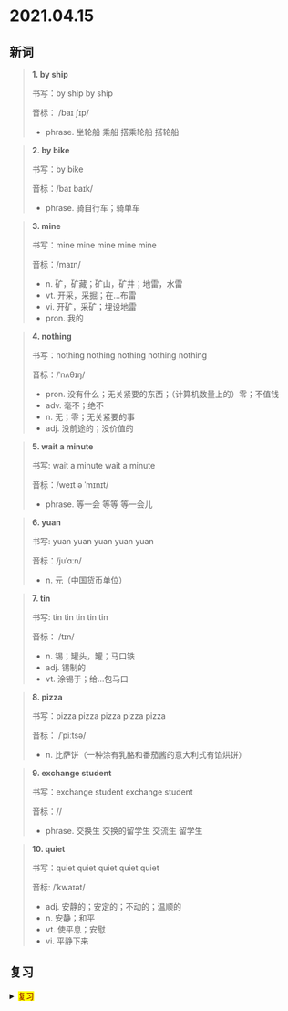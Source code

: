 # 2021.04.15

## 新词


> **1. by ship**
>
> 书写：by ship by ship
>
> 音标： /baɪ ʃɪp/
>
> - phrase. 坐轮船 乘船 搭乘轮船 搭轮船


> **2. by bike**
>
> 书写：by bike
>
> 音标：/baɪ baɪk/
>
> - phrase. 骑自行车；骑单车


> **3. mine**
>
> 书写：mine mine mine mine mine
>
> 音标：/maɪn/
>
> - n. 矿，矿藏；矿山，矿井；地雷，水雷
> - vt. 开采，采掘；在…布雷
> - vi. 开矿，采矿；埋设地雷
> - pron. 我的



> **4. nothing**
>
> 书写：nothing nothing nothing nothing nothing
>
> 音标：/ˈnʌθɪŋ/
>
> - pron. 没有什么；无关紧要的东西；（计算机数量上的）零；不值钱
> - adv. 毫不；绝不
> - n. 无；零；无关紧要的事
> - adj. 没前途的；没价值的




> **5. wait a minute**
>
> 书写: wait a minute wait a minute
>
> 音标：/weɪt ə ˈmɪnɪt/
>
> - phrase. 等一会 等等 等一会儿




> **6. yuan**
>
> 书写: yuan yuan yuan yuan yuan
>
> 音标：/juˈɑːn/
>
> - n. 元（中国货币单位）


> **7. tin**
>
> 书写: tin tin tin tin tin
>
> 音标： /tɪn/
>
> - n. 锡；罐头，罐；马口铁
> - adj. 锡制的
> - vt. 涂锡于；给…包马口



> **8. pizza**
>
> 书写：pizza pizza pizza pizza pizza
>
> 音标： /ˈpiːtsə/
>
> - n. 比萨饼（一种涂有乳酪和番茄酱的意大利式有馅烘饼）



> **9. exchange student**
>
> 书写：exchange student exchange student 
>
> 音标：//
> 
> - phrase. 交换生 交换的留学生 交流生 留学生



> **10. quiet**
> 
> 书写：quiet quiet quiet quiet quiet 
>
> 音标: /ˈkwaɪət/
>
> - adj. 安静的；安定的；不动的；温顺的
> - n. 安静；和平
> - vt. 使平息；安慰
> - vi. 平静下来



## 复习

<details> 
  <summary><mark><font color=darkred>复习</font></mark></summary>
  <br/>so so 那么；如此；很；就
  <br/>worry about 发愁；担忧；
  <br/>of someone's own 属于某人自己的；
  <br/>think of 思考；考虑；关心；
  <br/>match match 匹配；火柴；对手；比赛；相配；比得上；
  <br/>never never 从不；从未；绝不；
  <br/>by bus 乘公共汽车；
  <br/>let me see 让我看看；
  <br/>notice notice 注意；留意；通知；
  <br/>shopkeeper shopkeeper 店主；老板；
  <br/>capital capital 首都；省会；大写字母；资金；资本；
  <br/>sound sound 声音；音响；响声；健全的；健康的；明智的；
  <br/>homework homework 家庭作业；功课；
  <br/>information information 信息；资料；情报；
  <br/>flat flat 水平的；平坦的；平滑的；无趣的；公寓；单元房；
  <br/>future future 未来；将来；前景；前途；
  <br/>grade grade 等级；品级；级别；成绩；分数；
  <br/>master master 主人；专家；高手；硕士；征服；控制；精通；
  <br/>lantern lantern 灯笼；提灯；
  <br/>go to bed 就寝；
  <br/>help someone with something 帮某人做某事；
  <br/>sick sick 病态的；恶心；晕船；病人；
  <br/>stay stay 停留；暂留；保持；
  <br/>post post 邮寄；邮政；职位；岗位；发布；
  <br/>only only 唯一的；只有；只能；仅；最好的；
  <br/>hair clip 发卡；发夹；
  <br/>by train 坐火车；
  <br/>o'clock 点钟；
  <br/>group group 组；团队；群组；类；
  <br/>lend lend 借给；借出；借贷；出借；
</details>  
